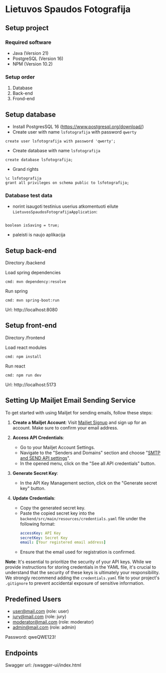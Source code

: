 # Lietuvos Spaudos Fotografija

## Setup project

### Required software

- Java (Version 21)
- PostgreSQL (Version 16)
- NPM (Version 10.2)

### Setup order

1. Database
1. Back-end
1. Frond-end

## Setup database

- Install PostgresSQL 16 (https://www.postgresql.org/download/)
- Create user with name `lsfotografija` with password `qwerty`

```
create user lsfotografija with password 'qwerty';
```

- Create database with name `lsfotografija`

```
create database lsfotografija;
```

- Grand rights

```
\c lsfotografija
grant all privileges on schema public to lsfotografija;
```

### Database test data

- norint isaugoti testinius userius atkomentuoti eilute `LietuvosSpaudosFotografijaApplication`:

```

boolean isSaving = true;

```

- paleisti is naujo aplikacija



## Setup back-end

Directory /backend

Load spring dependencies

```
cmd: mvn dependency:resolve
```

Run spring

```
cmd: mvn spring-boot:run
```

Url: http://localhost:8080

## Setup front-end

Directory /frontend

Load react modules

```
cmd: npm install
```

Run react

```
cmd: npm run dev
```

Url: http://localhost:5173

## Setting Up Mailjet Email Sending Service

To get started with using Mailjet for sending emails, follow these steps:

1. **Create a Mailjet Account**: Visit [Mailjet Signup](https://app.mailjet.com/signup) and sign up for an account. Make sure to confirm your email address.

2. **Access API Credentials**:
   - Go to your Mailjet Account Settings.
   - Navigate to the "Senders and Domains" section and choose "[SMTP and SEND API settings](https://app.mailjet.com/account/relay)".
   - In the opened menu, click on the "See all API credentials" button.

3. **Generate Secret Key**:
   - In the API Key Management section, click on the "Generate secret key" button.

4. **Update Credentials**:
   - Copy the generated secret key.
   - Paste the copied secret key into the `backend/src/main/resources/credentials.yaml` file under the following format:
     ```yaml
     accessKey: API Key
     secretKey: Secret Key
     email: [Your registered email address]
     ```
   - Ensure that the email used for registration is confirmed.

**Note**: It's essential to prioritize the security of your API keys. While we provide instructions for storing credentials in the YAML file, 
it's crucial to understand that the security of these keys is ultimately your responsibility.
We strongly recommend adding the `credentials.yaml` file to your project's `.gitignore` to prevent accidental exposure of sensitive information.

## Predefined Users

- user@mail.com (role: user)
- jury@mail.com (role: jury)
- moderator@mail.com (role: moderator)
- admin@mail.com (role: admin)

Password: qweQWE123!

## Endpoints

Swagger url: /swagger-ui/index.html